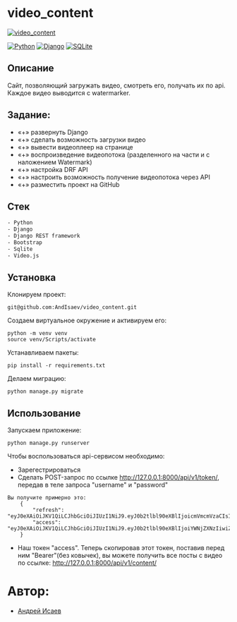 # video_content
[![video_content](https://github.com/AndIsaev/video_content/actions/workflows/main.yml/badge.svg)](https://github.com/AndIsaev/video_content/actions/workflows/main.yml)


<p><a href="https://www.python.org/" rel="nofollow"><img src="https://camo.githubusercontent.com/938bc97e6c0351babffcd724243f78c6654833e451efc6ce3f5d66a635727a9c/68747470733a2f2f696d672e736869656c64732e696f2f62616467652f2d507974686f6e2d3436343634363f3f7374796c653d666c61742d737175617265266c6f676f3d507974686f6e" alt="Python" data-canonical-src="https://img.shields.io/badge/-Python-464646??style=flat-square&amp;logo=Python" style="max-width:100%;"></a>
<a href="https://www.djangoproject.com/" rel="nofollow"><img src="https://camo.githubusercontent.com/99e48bebd1b4c03828d16f8625f34439aa7d298ea573dd4e209ea593a769bd06/68747470733a2f2f696d672e736869656c64732e696f2f62616467652f2d446a616e676f2d3436343634363f3f7374796c653d666c61742d737175617265266c6f676f3d446a616e676f" alt="Django" data-canonical-src="https://img.shields.io/badge/-Django-464646??style=flat-square&amp;logo=Django" style="max-width:100%;"></a>
<a href="https://www.sqlite.org/index.html" rel="nofollow"><img src="https://camo.githubusercontent.com/2c46c2b57530e634094dcb5ca341adbd8cc101300fd0968991b2a2700f1ac318/68747470733a2f2f696d672e736869656c64732e696f2f62616467652f2d53514c6974652d3436343634363f3f7374796c653d666c61742d737175617265266c6f676f3d53514c697465" alt="SQLite" data-canonical-src="https://img.shields.io/badge/-SQLite-464646??style=flat-square&amp;logo=SQLite" style="max-width:100%;"></a>  
  

## Описание
Сайт, позволяющий загружать видео, смотреть его, получать их по api. Каждое видео выводится с watermarker.


## Задание:
- «+» развернуть Django
- «+» сделать возможность загрузки видео
- «+» вывести видеоплеер на странице
- «+» воспроизведение видеопотока (разделенного на части и с наложением Watermark)
- «+» настройка DRF API
- «+» настроить возможность получение видеопотока через API
- «+» разместить проект на GitHub

## Стек

```sh
- Python
- Django
- Django REST framework
- Bootstrap
- Sqlite
- Video.js
```

## Установка


Клонируем проект: 
```
git@github.com:AndIsaev/video_content.git
```

Создаем виртуальное окружение и активируем его:

```
python -m venv venv
source venv/Scripts/activate
```

Устанавливаем пакеты:

```
pip install -r requirements.txt
```

Делаем миграцию:

```
python manage.py migrate
```

## Использование

Запускаем приложение:

```
python manage.py runserver
```

Чтобы воспользоваться api-сервисом необходимо:

* Зарегестрироваться
* Сделать POST-запрос по ссылке http://127.0.0.1:8000/api/v1/token/, передав в теле запроса "username" и "password"
```
Вы получите примерно это:
    {
        "refresh": "eyJ0eXAiOiJKV1QiLCJhbGciOiJIUzI1NiJ9.eyJ0b2tlbl90eXBlIjoicmVmcmVzaCIsImV4cCI6MTU4NzEyODUzNSwianRpIjoiNzRmMDhkOGEwODQ4NGEzYjgyZmM4MDRhMTQ3ZTEyZmIiLCJ1c2VyX2lkIjoxfQ.GW7Obcvy2TWgsEI5lqSx9BC1mxk0WnsywBHrXScs7bI",
        "access": "eyJ0eXAiOiJKV1QiLCJhbGciOiJIUzI1NiJ9.eyJ0b2tlbl90eXBlIjoiYWNjZXNzIiwiZXhwIjoxNTg3MDQyNDM1LCJqdGkiOiI5ZmNjMWE5YTM5NDQ0Y2Q4OWJlOGFlOGRlYWQxNDE0ZSIsInVzZXJfaWQiOjF9.ZkEdzDN5pNgYToDRJq1CKHjIglK1ir1fhnfcXkmziuk"
    } 
```
* Наш токен "access". Теперь скопировав этот токен, поставив перед ним "Bearer"(без ковычек), вы можете получить все посты с видео по ссылке:
http://127.0.0.1:8000/api/v1/content/


# Автор:
* [Андрей Исаев](https://github.com/AndIsaev)
